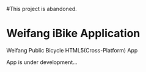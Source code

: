 #This project is abandoned.

Weifang iBike Application
=====

Weifang Public Bicycle HTML5(Cross-Platform) App

App is under development...
